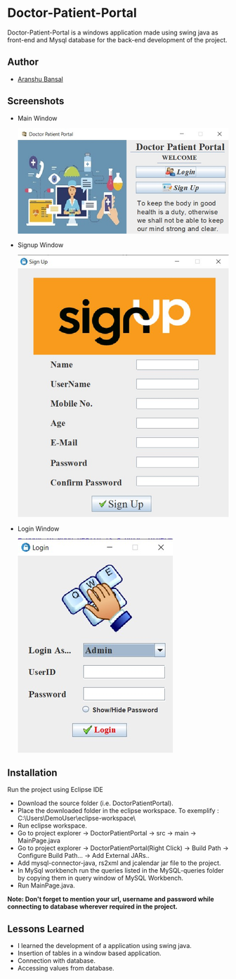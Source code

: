 # Doctor-Patient-Portal

Doctor-Patient-Portal is a windows application made using swing java as front-end and Mysql database for the back-end development of the project.

## Author

- [Aranshu Bansal](https://github.com/Aranshu)

## Screenshots

- Main Window

  ![App Screenshot](https://github.com/BikramdeepSingh/Doctor-Patient-Portal/blob/master/media/Main%20page.jpg?raw=true)
  
- Signup Window

  ![App Screenshot](https://github.com/BikramdeepSingh/Doctor-Patient-Portal/blob/master/media/SignUp.jpg?raw=true)
  
- Login Window

  ![App Screenshot](https://github.com/BikramdeepSingh/Doctor-Patient-Portal/blob/master/media/Login.jpg?raw=true)

## Installation

Run the project using Eclipse IDE

- Download the source folder (i.e. DoctorPatientPortal).
- Place the downloaded folder in the eclipse workspace.
  To exemplify : C:\Users\DemoUser\eclipse-workspace\
- Run eclipse workspace.
- Go to project explorer -> DoctorPatientPortal -> src -> main -> MainPage.java
- Go to project explorer -> DoctorPatientPortal(Right Click) -> Build Path -> Configure Build Path... -> Add External JARs..
- Add mysql-connector-java, rs2xml and jcalendar jar file to the project.
- In MySql workbench run the queries listed in the MySQL-queries folder by copying them in query window of MySQL Workbench.
- Run MainPage.java.

**Note: Don't forget to mention your url, username and password while connecting to database wherever required in the project.**

## Lessons Learned

- I learned the development of a application using swing java.
- Insertion of tables in a window based application.
- Connection with database.
- Accessing values from database.
